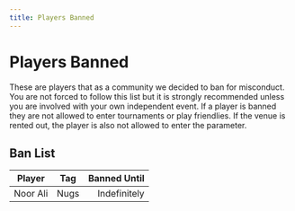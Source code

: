 ```yaml
---
title: Players Banned
---
```


# Players Banned

These are players that as a community we decided to ban for misconduct. You are not forced to follow this list but it is strongly recommended unless you are involved with your own independent event. If a player is banned they are not allowed to enter tournaments or play friendlies. If the venue is rented out, the player is also not allowed to enter the parameter.

## Ban List

| Player   | Tag  | Banned Until |
| -------- | :--: | -----------: |
| Noor Ali | Nugs | Indefinitely |
